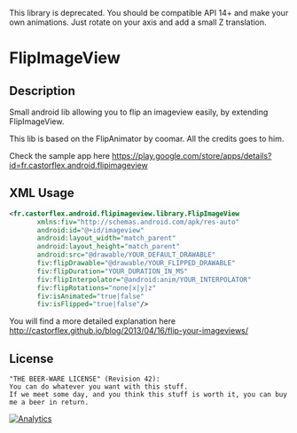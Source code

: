 This library is deprecated. You should be compatible API 14+ and make your own animations. Just rotate on your axis and add a small Z translation.

FlipImageView
==================

Description
-----------
Small android lib allowing you to flip an imageview easily, by extending FlipImageView.

This lib is based on the FlipAnimator by coomar. All the credits goes to him.

Check the sample app here https://play.google.com/store/apps/details?id=fr.castorflex.android.flipimageview

XML Usage
---------
```xml
<fr.castorflex.android.flipimageview.library.FlipImageView
       xmlns:fiv="http://schemas.android.com/apk/res-auto"
       android:id="@+id/imageview"
       android:layout_width="match_parent"
       android:layout_height="match_parent"
       android:src="@drawable/YOUR_DEFAULT_DRAWABLE"
       fiv:flipDrawable="@drawable/YOUR_FLIPPED_DRAWABLE"
       fiv:flipDuration="YOUR_DURATION_IN_MS"
       fiv:flipInterpolator="@android:anim/YOUR_INTERPOLATOR"
       fiv:flipRotations="none|x|y|z"
       fiv:isAnimated="true|false"
       fiv:isFlipped="true|false"/>
```

You will find a more detailed explanation here http://castorflex.github.io/blog/2013/04/16/flip-your-imageviews/

License
-------

```
"THE BEER-WARE LICENSE" (Revision 42):
You can do whatever you want with this stuff.
If we meet some day, and you think this stuff is worth it, you can buy me a beer in return.
```

[![Analytics](https://ga-beacon.appspot.com/UA-32954204-2/FlipImageView/readme)](https://github.com/igrigorik/ga-beacon)
